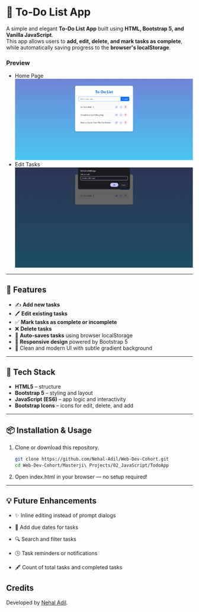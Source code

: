 # 📝 To-Do List App

A simple and elegant **To-Do List App** built using **HTML, Bootstrap 5, and Vanilla JavaScript**.  
This app allows users to **add, edit, delete, and mark tasks as complete**, while automatically saving progress to the **browser's localStorage**.

### Preview

- Home Page
  ![Todo List](images/SS_01.png)
- Edit Tasks
  ![Edit tasks](images/SS_02.png)

---

## 🚀 Features

- ✍️ **Add new tasks**
- 🖊 **Edit existing tasks**
- ✅ **Mark tasks as complete or incomplete**
- ❌ **Delete tasks**
- 💾 **Auto-saves tasks** using browser localStorage
- 📱 **Responsive design** powered by Bootstrap 5
- 🌈 Clean and modern UI with subtle gradient background

---

## 🧠 Tech Stack

- **HTML5** – structure
- **Bootstrap 5** – styling and layout
- **JavaScript (ES6)** – app logic and interactivity
- **Bootstrap Icons** – icons for edit, delete, and add

---

## 📦 Installation & Usage

1. Clone or download this repository.
   ```bash
   git clone https://github.com/Nehal-Adil/Web-Dev-Cohort.git
   cd Web-Dev-Cohort/Masterji\ Projects/02_JavaScript/TodoApp
   ```
2. Open index.html in your browser — no setup required!

---

## 💡 Future Enhancements

- ✨ Inline editing instead of prompt dialogs

- 📅 Add due dates for tasks

- 🔍 Search and filter tasks

- 🕒 Task reminders or notifications

- 🖋️ Count of total tasks and completed tasks

## Credits

Developed by [Nehal Adil](https://github.com/Nehal-Adil).
